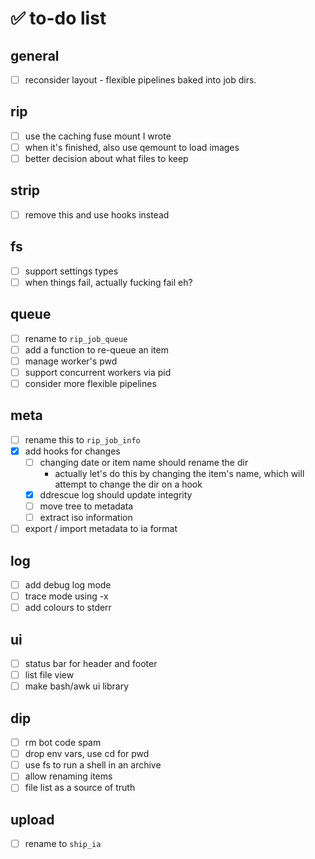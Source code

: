# ✅ to-do list

## general

- [ ] reconsider layout - flexible pipelines baked into job dirs.

## rip

- [ ] use the caching fuse mount I wrote
- [ ] when it's finished, also use qemount to load images
- [ ] better decision about what files to keep

## strip

- [ ] remove this and use hooks instead

## fs

- [ ] support settings types
- [ ] when things fail, actually fucking fail eh?

## queue

- [ ] rename to `rip_job_queue`
- [ ] add a function to re-queue an item
- [ ] manage worker's pwd
- [ ] support concurrent workers via pid
- [ ] consider more flexible pipelines

## meta

- [ ] rename this to `rip_job_info`
- [x] add hooks for changes
  - [ ] changing date or item name should rename the dir
    - actually let's do this by changing the item's name, which will attempt
      to change the dir on a hook
  - [x] ddrescue log should update integrity
  - [ ] move tree to metadata
  - [ ] extract iso information
- [ ] export / import metadata to ia format

## log

- [ ] add debug log mode
- [ ] trace mode using -x
- [ ] add colours to stderr

## ui

- [ ] status bar for header and footer
- [ ] list file view
- [ ] make bash/awk ui library

## dip

- [ ] rm bot code spam
- [ ] drop env vars, use cd for pwd
- [ ] use fs to run a shell in an archive
- [ ] allow renaming items
- [ ] file list as a source of truth

## upload

- [ ] rename to `ship_ia` 

